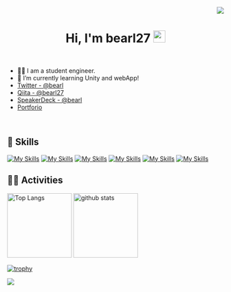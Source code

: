  <p align="right"> 
  <img src="https://komarev.com/ghpvc/?username=bearl27" />
 </p>


<h1 align="center">Hi, I'm bearl27  <img src="https://media.giphy.com/media/hvRJCLFzcasrR4ia7z/giphy.gif" width="28"></h1>
<br>

 - 👩‍🎓 I am a student engineer.
 - 🌱 I’m currently learning Unity and webApp!
 - [Twitter - @bearl](https://twitter.com/bearl_develop)
 - [Qiita - @bearl27](https://qiita.com/bearl27)
 - [SpeakerDeck - @bearl](https://speakerdeck.com/bearl27)
 - [Portforio](https://bearl27.github.io/)


<br>

## 🌱 Skills
[![My Skills](https://skillicons.dev/icons?i=react)](https://react.dev/)
[![My Skills](https://skillicons.dev/icons?i=nextjs)](https://nextjs.org/)
[![My Skills](https://skillicons.dev/icons?i=ts)](https://www.typescriptlang.org/)
[![My Skills](https://skillicons.dev/icons?i=css)](https://developer.mozilla.org/ja/docs/Web/CSS/Reference)
[![My Skills](https://skillicons.dev/icons?i=figma)](https://www.figma.com/)
[![My Skills](https://skillicons.dev/icons?i=docker)](https://www.docker.com/)


## 🏃‍♀️ Activities
 <p align="left"> 
  <img alt="Top Langs" height="150px" src="https://github-readme-stats.vercel.app/api/top-langs/?username=bearl27&layout=compact&count_private=true&show_icons=true&theme=tokyonight" />
  <img alt="github stats" height="150px" src="https://github-readme-stats.vercel.app/api?username=bearl27&count_private=true&show_icons=true&show_icons=true&theme=tokyonight" />
</p>

[![trophy](https://github-profile-trophy.vercel.app/?username=bearl27&theme=tokyonight&column=7)](https://github.com/bearl27/github-profile-trophy)


[![](https://github-readme-streak-stats.herokuapp.com/?user=bearl27&theme=tokyonight)](https://github-readme-streak-stats.herokuapp.com/?user=bearl27&theme=tokyonight)
